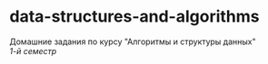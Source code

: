 # data-structures-and-algorithms
Домашние задания по курсу "Алгоритмы и структуры данных"<br>
*1-й семестр*
